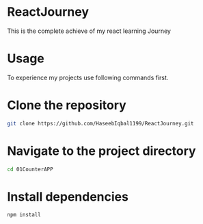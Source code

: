 # ReactJourney
This is the complete achieve of my react learning Journey
# Usage
To experience my projects use following commands first.
# Clone the repository
```bash
git clone https://github.com/HaseebIqbal1199/ReactJourney.git
```
# Navigate to the project directory
```bash
cd 01CounterAPP
```

# Install dependencies
```bash
npm install
```
